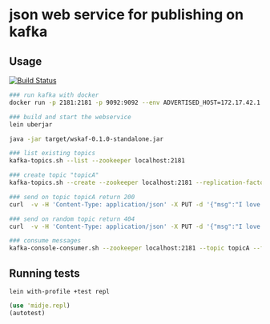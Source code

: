json web service for publishing on kafka
================================================

## Usage
[![Build Status](https://secure.travis-ci.org/cedrictools/ws-kafka.png)](http://travis-ci.org/cedrictools/ws-kafka)

```bash
### run kafka with docker
docker run -p 2181:2181 -p 9092:9092 --env ADVERTISED_HOST=172.17.42.1 --env ADVERTISED_PORT=9092 spotify/kafka

### build and start the webservice
lein uberjar

java -jar target/wskaf-0.1.0-standalone.jar

### list existing topics
kafka-topics.sh --list --zookeeper localhost:2181

### create topic "topicA"
kafka-topics.sh --create --zookeeper localhost:2181 --replication-factor 1 --partitions 1 --topic topicA

### send on topic topicA return 200
curl  -v -H 'Content-Type: application/json' -X PUT -d '{"msg":"I love clojure and open source"}' http://localhost:8080/v1/produce/topicA

### send on random topic return 404
curl  -v -H 'Content-Type: application/json' -X PUT -d '{"msg":"I love clojure and open source"}' http://localhost:8080/v1/produce/topicB

### consume messages
kafka-console-consumer.sh --zookeeper localhost:2181 --topic topicA --from-beginning
```

## Running tests

`lein with-profile +test repl`


```clojure
(use 'midje.repl)
(autotest)
```
